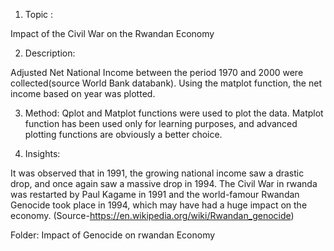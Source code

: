 1. Topic :

Impact of the Civil War on the Rwandan Economy 

2. Description: 

Adjusted Net National Income between the period 1970 and 2000 were collected(source World Bank databank). Using the matplot function, the net income based on year was plotted.

3. Method: Qplot and Matplot functions were used to plot the data. Matplot function has been used only for learning purposes, and advanced plotting functions are obviously a better choice.

4. Insights:

It was observed that in 1991, the growing national income saw a drastic drop, and once again saw a massive drop in 1994. The Civil War in rwanda was restarted by Paul Kagame in 1991 and the world-famour Rwandan Genocide took place in 1994, which may have had a huge impact on the economy. (Source-https://en.wikipedia.org/wiki/Rwandan_genocide)

Folder: Impact of Genocide on rwandan Economy
